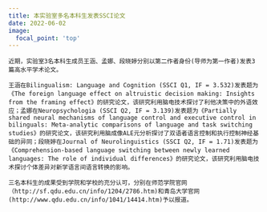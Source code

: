 ```yaml
---
title: 本实验室多名本科生发表SSCI论文
date: 2022-06-02
image:
  focal_point: 'top'
---
```


    近期，实验室3名本科生成员王涵、孟娜、段晓婷分别以第二作者身份(导师为第一作者)发表3篇高水平学术论文。

<!--more-->

    王涵在Bilingualism: Language and Cognition (SSCI Q1, IF = 3.532)发表题为《The foreign language effect on altruistic decision making: Insights from the framing effect》的研究论文，该研究利用脑电技术探讨了利他决策中的外语效应；孟娜在Neuropsychologia (SSCI Q2, IF = 3.139)发表题为《Partially shared neural mechanisms of language control and executive control in bilinguals: Meta-analytic comparisons of language and task switching studies》的研究论文，该研究利用脑成像ALE元分析探讨了双语者语言控制和执行控制神经基础的异同；段晓婷在Journal of Neurolinguistics (SSCI Q2, IF = 1.71)发表题为《Comprehension-based language switching between newly learned languages: The role of individual differences》的研究论文，该研究利用脑电技术探讨个体差异对新学语言间语言转换的影响。

    三名本科生的成果受到学院和学校的充分认可，分别在师范学院官网（http://sf.qdu.edu.cn/info/1204/2786.htm)和青岛大学官网(http://www.qdu.edu.cn/info/1041/14414.htm)予以报道。

